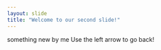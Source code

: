 ```yaml
---
layout: slide
title: "Welcome to our second slide!"
---
```

something new by me
Use the left arrow to go back!
